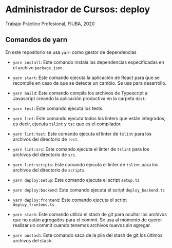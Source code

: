 # Administrador de Cursos: deploy

Trabajo Práctico Profesional, FIUBA, 2020

## Comandos de yarn

En este repositorio se usa `yarn` como gestor de dependencias

- `yarn install`: Este comando instala las dependencias especificadas en el
  archivo `package.json`.

- `yarn start`: Este comando ejecuta la aplicación de React para que
  se recompile en caso de que se detecte un cambio. Se usa para desarrollo.

- `yarn build`: Este comando compila los archivos de Typescript a Javascript
  creando la aplicación productiva en la carpeta `dist`.

- `yarn test`: Este comando ejecuta los tests.

- `yarn lint`: Este comando ejecuta todos los linters que están integrados,
  es decir, ejecuta `tslint` y `tsc` que es el compilador. 

- `yarn lint:test`: Este comando ejecuta el linter de `tslint` para los 
archivos del directorio de `test`.

- `yarn lint:src`: Este comando ejecuta el linter de `tslint` para los 
archivos del directorio de `src`.

- `yarn lint:scripts`: Este comando ejecuta el linter de `tslint` para los 
archivos del directorio de `scripts`.

- `yarn deploy:setup`: Este comando ejecuta el script `setup.ts`

- `yarn deploy:backend`: Este comando ejecuta el script `deploy_backend.ts`

- `yarn deploy:frontend`: Este comando ejecuta el script `deploy_frontend.ts`

- `yarn stash`: Este comando utiliza el stash de git para ocultar los archivos
  que no están agregados para el commit. Se usa al momento de querer realizar un commit cuando
  tenemos archivos nuevos sin agregar.

- `yarn unstash`: Este comando saca de la pila del stash de git los últimos
  archivos del stash.

